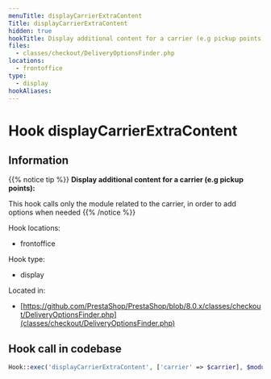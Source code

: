 ```yaml
---
menuTitle: displayCarrierExtraContent
Title: displayCarrierExtraContent
hidden: true
hookTitle: Display additional content for a carrier (e.g pickup points)
files:
  - classes/checkout/DeliveryOptionsFinder.php
locations:
  - frontoffice
type:
  - display
hookAliases:
---
```


# Hook displayCarrierExtraContent

## Information

{{% notice tip %}}
**Display additional content for a carrier (e.g pickup points):** 

This hook calls only the module related to the carrier, in order to add options when needed
{{% /notice %}}

Hook locations: 
  - frontoffice

Hook type: 
  - display

Located in: 
  - [https://github.com/PrestaShop/PrestaShop/blob/8.0.x/classes/checkout/DeliveryOptionsFinder.php](classes/checkout/DeliveryOptionsFinder.php)

## Hook call in codebase

```php
Hook::exec('displayCarrierExtraContent', ['carrier' => $carrier], $moduleId)
```